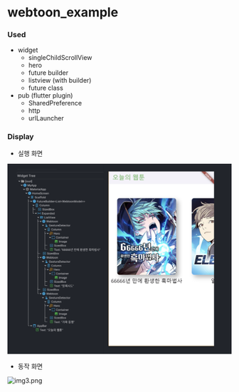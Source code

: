 # webtoon_example

### Used
- widget
  - singleChildScrollView
  - hero
  - future builder 
  - listview (with builder)
  - future class
- pub (flutter plugin)
  - SharedPreference
  - http
  - urlLauncher

### Display
- 실행 화면

![img.png](readme_file/img.png)

- 동작 화면

![img3.png](readme_file/Animation3.gif)
